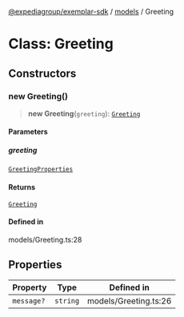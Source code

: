 [@expediagroup/exemplar-sdk](../../index.md) / [models](../index.md) / Greeting

# Class: Greeting

## Constructors

### new Greeting()

> **new Greeting**(`greeting`): [`Greeting`](Greeting.md)

#### Parameters

##### greeting

[`GreetingProperties`](../interfaces/GreetingProperties.md)

#### Returns

[`Greeting`](Greeting.md)

#### Defined in

models/Greeting.ts:28

## Properties

| Property | Type | Defined in |
| ------ | ------ | ------ |
| `message?` | `string` | models/Greeting.ts:26 |
